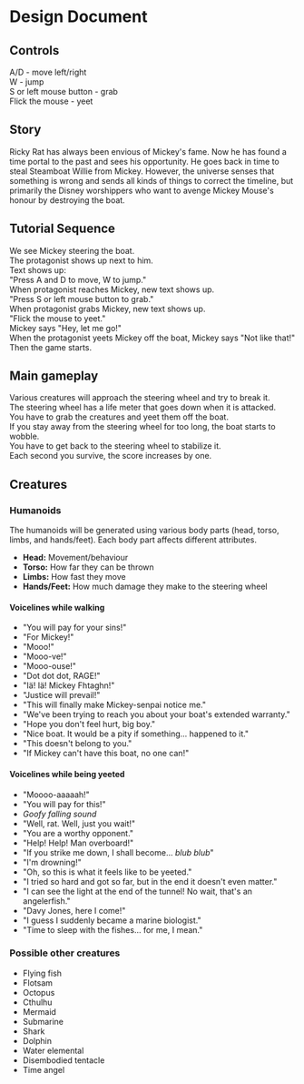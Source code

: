 # Design Document

## Controls

A/D - move left/right  
W - jump  
S or left mouse button - grab  
Flick the mouse - yeet  

## Story

Ricky Rat has always been envious of Mickey's fame. Now he has found a time portal to the past and sees his opportunity.
He goes back in time to steal Steamboat Willie from Mickey. However, the universe senses that something is wrong and sends all kinds of things to correct the timeline,
but primarily the Disney worshippers who want to avenge Mickey Mouse's honour by destroying the boat.

## Tutorial Sequence

We see Mickey steering the boat.  
The protagonist shows up next to him.  
Text shows up:  
"Press A and D to move, W to jump."  
When protagonist reaches Mickey, new text shows up.  
"Press S or left mouse button to grab."  
When protagonist grabs Mickey, new text shows up.  
"Flick the mouse to yeet."  
Mickey says "Hey, let me go!"  
When the protagonist yeets Mickey off the boat, Mickey says "Not like that!"  
Then the game starts.  

## Main gameplay

Various creatures will approach the steering wheel and try to break it.  
The steering wheel has a life meter that goes down when it is attacked.  
You have to grab the creatures and yeet them off the boat.  
If you stay away from the steering wheel for too long, the boat starts to wobble.  
You have to get back to the steering wheel to stabilize it.  
Each second you survive, the score increases by one.  

## Creatures

### Humanoids

The humanoids will be generated using various body parts (head, torso, limbs, and hands/feet).
Each body part affects different attributes.
- **Head:** Movement/behaviour
- **Torso:** How far they can be thrown
- **Limbs:** How fast they move
- **Hands/Feet:** How much damage they make to the steering wheel

#### Voicelines while walking

- "You will pay for your sins!"
- "For Mickey!"
- "Mooo!"
- "Mooo-ve!"
- "Mooo-ouse!"
- "Dot dot dot, RAGE!"
- "Iä! Iä! Mickey Fhtaghn!"
- "Justice will prevail!"
- "This will finally make Mickey-senpai notice me."
- "We've been trying to reach you about your boat's extended warranty."
- "Hope you don't feel hurt, big boy."
- "Nice boat. It would be a pity if something... happened to it."
- "This doesn't belong to you."
- "If Mickey can't have this boat, no one can!"

#### Voicelines while being yeeted

- "Moooo-aaaaah!"
- "You will pay for this!"
- *Goofy falling sound*
- "Well, rat. Well, just you wait!"
- "You are a worthy opponent."
- "Help! Help! Man overboard!"
- "If you strike me down, I shall become... *blub blub*"
- "I'm drowning!"
- "Oh, so this is what it feels like to be yeeted."
- "I tried so hard and got so far, but in the end it doesn't even matter."
- "I can see the light at the end of the tunnel! No wait, that's an angelerfish."
- "Davy Jones, here I come!"
- "I guess I suddenly became a marine biologist."
- "Time to sleep with the fishes... for me, I mean."

### Possible other creatures

- Flying fish
- Flotsam
- Octopus
- Cthulhu
- Mermaid
- Submarine
- Shark
- Dolphin
- Water elemental
- Disembodied tentacle
- Time angel